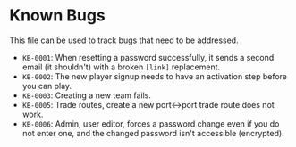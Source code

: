 # Known Bugs

This file can be used to track bugs that need to be addressed.

- `KB-0001`: When resetting a password successfully, it sends a second email (it shouldn't) with a broken `[link]` replacement.
- `KB-0002`: The new player signup needs to have an activation step before you can play.
- `KB-0003`: Creating a new team fails.
- `KB-0005`: Trade routes, create a new port<->port trade route does not work.
- `KB-0006`: Admin, user editor, forces a password change even if you do not enter one, and the changed password isn't accessible (encrypted).
